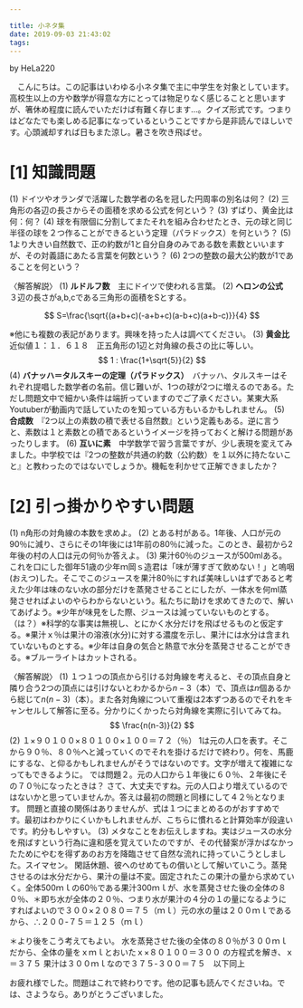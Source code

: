 ```yaml
---

title: 小ネタ集
date: 2019-09-03 21:43:02
tags:
---
```


by HeLa220

　こんにちは。この記事はいわゆる小ネタ集で主に中学生を対象としています。高校生以上の方や数学が得意な方にとっては物足りなく感じることと思いますが、箸休め程度に読んでいただけば有難く存じます…。クイズ形式です。つまりはどなたでも楽しめる記事になっているということですから是非読んでほしいです。心頭滅却すれば日もまた涼し。暑さを吹き飛ばせ。

# [1] 知識問題

(1) ドイツやオランダで活躍した数学者の名を冠した円周率の別名は何？
(2) 三角形の各辺の長さからその面積を求める公式を何という？
(3) ずばり、黄金比は何：何？
(4) 球を有限個に分割してまたそれを組み合わせたとき、元の球と同じ半径の球を２つ作ることができるという定理（パラドックス）を何という？
(5) 1より大きい自然数で、正の約数が1と自分自身のみである数を素数といいますが、その対義語にあたる言葉を何数という？
(6) 2つの整数の最大公約数が1であることを何という？

〈解答解説〉
(1) **ルドルフ数**　主にドイツで使われる言葉。
(2) **ヘロンの公式**　３辺の長さがa,b,cである三角形の面積をSとする。

$$
S=\frac{\sqrt{(a+b+c)(-a+b+c)(a-b+c)(a+b-c)}}{4}
$$

※他にも複数の表記があります。興味を持った人は調べてください。
(3) **黄金比**　近似値１：１．６１８　正五角形の1辺と対角線の長さの比に等しい。
$$
1 : \frac{1+\sqrt{5}}{2}
$$
(4) **バナッハ＝タルスキーの定理（パラドックス）**　バナッハ、タルスキーはそれぞれ提唱した数学者の名前。信じ難いが、1つの球が2つに増えるのである。ただし問題文中で細かい条件は端折っていますのでご了承ください。某東大系Youtuberが動画内で話していたのを知っている方もいるかもしれません。
(5) **合成数**　『2つ以上の素数の積で表せる自然数』という定義もある。逆に言うと、素数は１と素数との積であるというイメージを持っておくと解ける問題があったりします。
(6) **互いに素**　中学数学で習う言葉ですが、少し表現を変えてみました。中学校では『2つの整数が共通の約数（公約数）を１以外に持たないこと』と教わったのではないでしょうか。機転を利かせて正解できましたか？

# [2] 引っ掛かりやすい問題
(1) n角形の対角線の本数を求めよ。
(2) とある村がある。1年後、人口が元の90％に減り、さらにその1年後には1年前の80％に減った。このとき、最初から2年後の村の人口は元の何％か答えよ。
(3) 果汁60％のジュースが500mlある。これを口にした御年51歳の少年ｍ岡ｓ造君は「味が薄すぎて飲めない！」と嗚咽(おえつ)した。そこでこのジュースを果汁80％にすれば美味しいはずであると考えた少年は味のない水の部分だけを蒸発させることにしたが、一体水を何ml蒸発させればよいのやらわからないという。私たちに助けを求めてきたので、解いてあげよう。※少年が味見をした際、ジュースは減っていないものとする。（は？）※科学的な事実は無視し、とにかく水分だけを飛ばせるものと仮定する。※果汁ｘ％は果汁の溶液(水分)に対する濃度を示し、果汁には水分は含まれていないものとする。※少年は自身の気合と熱意で水分を蒸発させることができる。※ブルーライトはカットされる。

〈解答解説〉
(1) １つ１つの頂点から引ける対角線を考えると、その頂点自身と隣り合う2つの頂点には引けないとわかるから$n-3$（本）で、頂点は$n$個あるから総じて$n(n-3)$（本）。また各対角線について重複は2本ずつあるのでそれをキャンセルして解答に至る。分かりにくかったら対角線を実際に引いてみてね。
$$
\frac{n(n-3)}{2}
$$
(2) １×９０１００×８０１００×１００＝７２（％）
1は元の人口を表す。そこから９０％、８０％へと減っていくのでそれを掛けるだけで終わり。何を、馬鹿にするな、と仰るかもしれませんがそうではないのです。文字が増えて複雑になってもできるように。
では問題２。元の人口から１年後に６０％、２年後にその７０％になったときは？
さて、大丈夫ですね。元の人口より増えているのではないかと思っていませんか。答えは最初の問題と同様にして４２％となります。
問題と直接の関係はありませんが、式は１つにまとめるのがおすすめです。最初はわかりにくいかもしれませんが、こちらに慣れると計算効率が段違いです。約分もしやすい。
(3) メタなことをお伝えしますね。実はジュースの水分を飛ばすという行為に違和感を覚えていたのですが、その代替案が浮かばなかったためにやむを得ずあのお方を降臨させて自然な流れに持っていこうとしました。スイマセン。
閑話休題、彼へのせめてもの償いとして解いていこう。蒸発させるのは水分だから、果汁の量は不変。固定されたこの果汁の量から求めていく。全体500ｍｌの60％である果汁300ｍｌが、水を蒸発させた後の全体の８０％、＊即ち水が全体の２０％、つまり水が果汁の４分の１の量になるようにすればよいので３００×２０８０＝７５（ｍｌ）元の水の量は２００ｍｌであるから、∴２００-７５＝１２５（ｍｌ）

＊より後をこう考えてもよい。
水を蒸発させた後の全体の８０％が３００ｍｌだから、全体の量をｘｍｌとおいたｘ×８０１００＝３００
の方程式を解き、ｘ＝３７５
果汁は３００ｍｌなので３７５-３００＝７５　以下同上

お疲れ様でした。問題はこれで終わりです。他の記事も読んでくださいね。では、さようなら。ありがとうございました。
